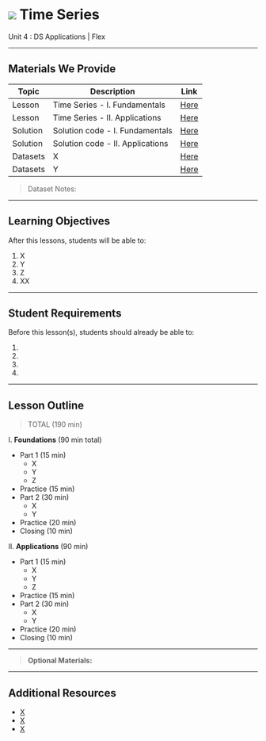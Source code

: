 # ![](https://ga-dash.s3.amazonaws.com/production/assets/logo-9f88ae6c9c3871690e33280fcf557f33.png) Time Series

Unit 4 : DS Applications | Flex

---

## Materials We Provide

| Topic | Description | Link |
| --- | --- | --- |
| Lesson | Time Series - I. Fundamentals | [Here](.) |
| Lesson | Time Series - II. Applications | [Here](.) |
| Solution  | Solution code - I. Fundamentals | [Here](./) |
| Solution  | Solution code - II. Applications | [Here](./) |
| Datasets | X | [Here](./) |
| Datasets | Y | [Here](./) |


> Dataset Notes:


---

## Learning Objectives

After this lessons, students will be able to:

1. X
2. Y
3. Z
4. XX

---

## Student Requirements

Before this lesson(s), students should already be able to:

1.
2. 
3. 
4. 

---

## Lesson Outline

> TOTAL (190 min)

I. **Foundations** (90 min total)
- Part 1 (15 min)
    - X
    - Y
    - Z
- Practice (15 min)
- Part 2 (30 min)
    - X
    - Y
- Practice (20 min)
- Closing (10 min)
    
    
II. **Applications** (90 min)
- Part 1 (15 min)
    - X
    - Y
    - Z
- Practice (15 min)
- Part 2 (30 min)
    - X
    - Y
- Practice (20 min)
- Closing (10 min)

---

> **Optional Materials:**


---


## Additional Resources
- [X]()
- [X]()
- [X]()
